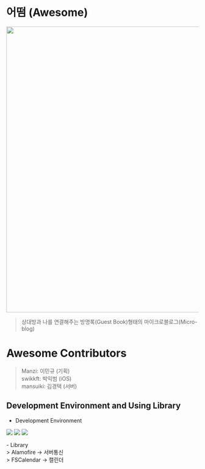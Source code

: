 # 어떰 (Awesome)
<img src = "[https://user-images.githubusercontent.com/73978827/130243019-8bdd3f56-0c84-4b72-b7fe-ea785b62ef8e.png])" width="750">  <br>
> 상대방과 나를 연결해주는 방명록(Guest Book)형태의 마이크로블로그(Micro-blog) <br>
# Awesome Contributors
> Manzi: 이민규 (기획)<br>
> swikkft: 박익범 (iOS)<br>
> mansuiki: 김경택 (서버)<br>
## Development Environment and Using Library
- Development Environment
<p align="left">
<img src ="[https://img.shields.io/badge/Swift-5.0-ff69b4](https://img.shields.io/badge/Swift-5.0-ff69b4)">
<img src ="[https://img.shields.io/badge/Xcode-12.5-yellow](https://img.shields.io/badge/Xcode-12.5-yellow)">
<img src ="[https://img.shields.io/badge/iOS-14.1-blue](https://img.shields.io/badge/iOS-14.1-blue)">
</a>
</p>
- Library<br>
> Alamofire -> 서버통신<br>
> FSCalendar -> 캘린더<br>
